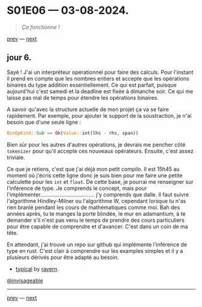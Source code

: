 # S01E06 — 03-08-2024.

> *Ça fonctionne !*

[prev](S01E05-02-08-2024.md) — [next](S01E06-03-08-2024.md)

## jour 6.

Sayé ! J'ai un interpréteur opérationnel pour faire des calculs. Pour l'instant il prend en compte que les nombres entiers et accepte que les opérations binaires du type addition essentiellement. Ce qui est parfait, puisque aujourd'hui c'est samedi et la deadline est fixée à dimanche soir. Ce qui me laisse pas mal de temps pour étendre les opérations binaires.    

A savoir qu'avec la structure actuelle de mon projet ça va se faire rapidement. Par exemple, pour ajouter le support de la soustraction, je n'ai besoin que d'une seule ligne :   

```rs
BinOpKind::Sub => Ok(Value::int(lhs - rhs, span))
```

Bien sùr pour les autres d'autres opérations, je devrais me pencher côté `tokenizer` pour qu'il accepte ces nouveaux opérateurs. Ensuite, c'est assez triviale.     

Ce que je retiens, c'est que j'ai déjà mon petit compilo. Il est 15h45 au moment où j'écris cette ligne donc je suis bien pour me faire une petite calculette pour les `int` et `float`. De cette base, je pourrai me renseigner sur l'inférence de type. Je comprends le concept, mais pour l'implémenter.................................... j'y comprends que dalle. Il faut suivre l'algorithme Hindley-Milner ou l'algorithme W, cependant lorsque tu n'as rien branlé pendant les cours de mathématiques comme moi. Bah des années après, tu te manges la porte blindée, le mur en adamantium, à te demander s'il n'est pas venu le temps de prendre des cours particuliers pour être capable de comprendre et d'avancer. C'est dans un coin de ma tête.    

En attendant, j'ai trouvé un repo sur github qui implémente l'inférence de type en rust. C'est clair à comprendre sur les examples simples et il y a plusieurs dérivés pour être adapté au besoin.      

- [typical](https://github.com/ravern/typical/tree/master) by [ravern](https://github.com/ravern).

[@invisageable](https://twitter.com/invisageable)   

---

[prev](S01E05-02-08-2024.md) — [next](S01E06-03-08-2024.md)
